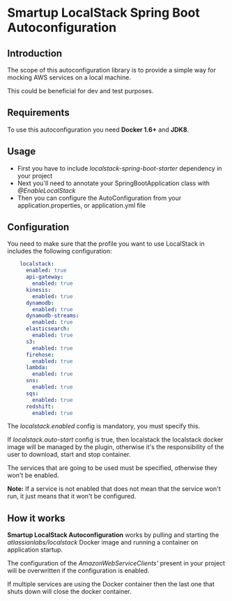 # Smartup LocalStack Spring Boot Autoconfiguration

## Introduction

The scope of this autoconfiguration library is to
provide a simple way for mocking AWS services on a local machine.

This could be beneficial for dev and test purposes.

## Requirements

To use this autoconfiguration you need **Docker 1.6+** and **JDK8**.

## Usage

* First you have to include *localstack-spring-boot-starter* dependency in your project
* Next you'll need to annotate your SpringBootApplication class with *@EnableLocalStack*
* Then you can configure the AutoConfiguration from your application.properties, or application.yml file

## Configuration

You need to make sure that the profile you want to use LocalStack in includes the following configuration:

```yaml
    localstack:
      enabled: true
      api-gateway:
        enabled: true
      kinesis:
        enabled: true
      dynamodb:
        enabled: true
      dynamodb-streams:
        enabled: true
      elasticsearch:
        enabled: true
      s3:
        enabled: true
      firehose:
        enabled: true
      lambda:
        enabled: true
      sns:
        enabled: true
      sqs:
        enabled: true
      redshift:
        enabled: true
```

The *localstack.enabled* config is mandatory, you must specify this.

If *localstack.auto-start* config is true, then localstack the localstack docker image will be managed
by the plugin, otherwise it's the responsibility of the user to download, start and stop container.

The services that are going to be used must be specified, otherwise they won't be enabled.

**Note:**
If a service is not enabled that does not mean that the service won't run, it just means that it
won't be configured.

## How it works

**Smartup LocalStack Autoconfiguration** works by pulling and starting the *atlassianlabs/localstack* 
Docker image and running a container on application startup. 

The configuration of the *AmazonWebServiceClients'* present in your project will be 
overwritten if the configuration is enabled.

If multiple services are using the Docker container then the last one that shuts down will close the
docker container.